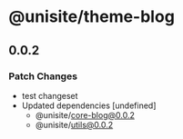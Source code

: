 # @unisite/theme-blog

## 0.0.2
### Patch Changes

- test changeset
- Updated dependencies [undefined]
  - @unisite/core-blog@0.0.2
  - @unisite/utils@0.0.2

